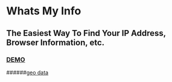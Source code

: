 # Whats My Info

## The Easiest Way To Find Your IP Address, Browser Information, etc.

### [DEMO](https://whatsmyinfo.com])

######[geo data](https://ipgeolocation.io])